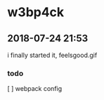 # w3bp4ck

## 2018-07-24 21:53
  i finally started it, feelsgood.gif

### todo
  [ ] webpack config
